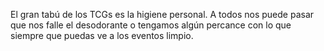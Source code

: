 El gran tabú de los TCGs es la higiene personal. A todos nos puede pasar que nos falle el desodorante o tengamos algún percance con lo que siempre que puedas ve a los eventos limpio.